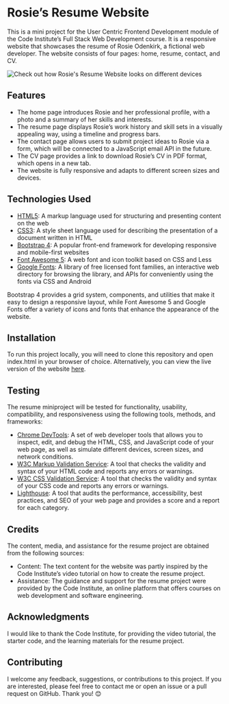 # Rosie’s Resume Website

This is a mini project for the User Centric Frontend Development module of the Code Institute’s Full Stack Web Development course. It is a responsive website that showcases the resume of Rosie Odenkirk, a fictional web developer. The website consists of four pages: home, resume, contact, and CV.

![Check out how Rosie's Resume Website looks on different devices](assets/images/responsive-mockup.png)

## Features
- The home page introduces Rosie and her professional profile, with a photo and a summary of her skills and interests.
- The resume page displays Rosie’s work history and skill sets in a visually appealing way, using a timeline and progress bars.
- The contact page allows users to submit project ideas to Rosie via a form, which will be connected to a JavaScript email API in the future.
- The CV page provides a link to download Rosie’s CV in PDF format, which opens in a new tab.
- The website is fully responsive and adapts to different screen sizes and devices.

## Technologies Used

- [HTML5](https://developer.mozilla.org/en-US/docs/Web/HTML): A markup language used for structuring and presenting content on the web
- [CSS3](https://developer.mozilla.org/en-US/docs/Web/CSS): A style sheet language used for describing the presentation of a document written in HTML
- [Bootstrap 4](https://getbootstrap.com/): A popular front-end framework for developing responsive and mobile-first websites
- [Font Awesome 5](https://fontawesome.com/): A web font and icon toolkit based on CSS and Less
- [Google Fonts](https://fonts.google.com/): A library of free licensed font families, an interactive web directory for browsing the library, and APIs for conveniently using the fonts via CSS and Android

Bootstrap 4 provides a grid system, components, and utilities that make it easy to design a responsive layout, while Font Awesome 5 and Google Fonts offer a variety of icons and fonts that enhance the appearance of the website.

## Installation
To run this project locally, you will need to clone this repository and open index.html in your browser of choice. Alternatively, you can view the live version of the website [here](https://yosephdev.github.io/rosie-resume/).

## Testing
The resume miniproject will be tested for functionality, usability, compatibility, and responsiveness using the following tools, methods, and frameworks:

- [Chrome DevTools](https://developers.google.com/web/tools/chrome-devtools): A set of web developer tools that allows you to inspect, edit, and debug the HTML, CSS, and JavaScript code of your web page, as well as simulate different devices, screen sizes, and network conditions.
- [W3C Markup Validation Service](https://validator.w3.org/): A tool that checks the validity and syntax of your HTML code and reports any errors or warnings.
- [W3C CSS Validation Service](https://jigsaw.w3.org/css-validator/): A tool that checks the validity and syntax of your CSS code and reports any errors or warnings.
- [Lighthouse](https://developers.google.com/web/tools/lighthouse): A tool that audits the performance, accessibility, best practices, and SEO of your web page and provides a score and a report for each category.


## Credits
The content, media, and assistance for the resume project are obtained from the following sources:

- Content: The text content for the website was partly inspired by the Code Institute’s video tutorial on how to create the resume project.
- Assistance: The guidance and support for the resume project were provided by the Code Institute, an online platform that offers courses on web development and software engineering.

## Acknowledgments
I would like to thank the Code Institute, for providing the video tutorial, the starter code, and the learning materials for the resume project.

## Contributing
I welcome any feedback, suggestions, or contributions to this project. If you are interested, please feel free to contact me or open an issue or a pull request on GitHub. Thank you! 😊
